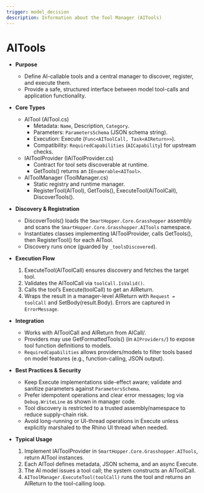 ```yaml
---
trigger: model_decision
description: Information about the Tool Manager (AITools)
---
```


# AITools

- **Purpose**
  - Define AI-callable tools and a central manager to discover, register, and execute them.
  - Provide a safe, structured interface between model tool-calls and application functionality.

- **Core Types**
  - AITool (AITool.cs)
    - Metadata: `Name`, Description, `Category`.
    - Parameters: `ParametersSchema` (JSON schema string).
    - Execution: Execute (`Func<AIToolCall, Task<AIReturn>>`).
    - Compatibility: `RequiredCapabilities` (`AICapability`) for upstream checks.
  - IAIToolProvider (IAIToolProvider.cs)
    - Contract for tool sets discoverable at runtime.
    - GetTools() returns an `IEnumerable<AITool>`.
  - AIToolManager (ToolManager.cs)
    - Static registry and runtime manager.
    - RegisterTool(AITool), GetTools(), ExecuteTool(AIToolCall), DiscoverTools().

- **Discovery & Registration**
  - DiscoverTools() loads the `SmartHopper.Core.Grasshopper` assembly and scans the `SmartHopper.Core.Grasshopper.AITools` namespace.
  - Instantiates classes implementing IAIToolProvider, calls GetTools(), then RegisterTool() for each AITool.
  - Discovery runs once (guarded by `_toolsDiscovered`).

- **Execution Flow**
  1. ExecuteTool(AIToolCall) ensures discovery and fetches the target tool.
  2. Validates the AIToolCall via `toolCall.IsValid()`.
  3. Calls the tool’s Execute(toolCall) to get an AIReturn.
  4. Wraps the result in a manager-level AIReturn with `Request = toolCall` and SetBody(result.Body). Errors are captured in `ErrorMessage`.

- **Integration**
  - Works with AIToolCall and AIReturn from AICall/.
  - Providers may use GetFormattedTools() (in `AIProviders/`) to expose tool function definitions to models.
  - `RequiredCapabilities` allows providers/models to filter tools based on model features (e.g., function-calling, JSON output).

- **Best Practices & Security**
  - Keep Execute implementations side-effect aware; validate and sanitize parameters against `ParametersSchema`.
  - Prefer idempotent operations and clear error messages; log via `Debug.WriteLine` as shown in manager code.
  - Tool discovery is restricted to a trusted assembly/namespace to reduce supply-chain risk.
  - Avoid long-running or UI-thread operations in Execute unless explicitly marshaled to the Rhino UI thread when needed.

- **Typical Usage**
  1. Implement IAIToolProvider in `SmartHopper.Core.Grasshopper.AITools`, return AITool instances.
  2. Each AITool defines metadata, JSON schema, and an async Execute.
  3. The AI model issues a tool call; the system constructs an AIToolCall.
  4. `AIToolManager.ExecuteTool(toolCall)` runs the tool and returns an AIReturn to the tool-calling loop.
